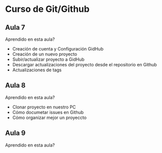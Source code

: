 # Curso de Git/Github

## Aula 7
Aprendido en esta aula?
- Creación de cuenta y Configuración GidHub
- Creación de un nuevo proyecto
- Subir/actualizar proyecto a GidHub
- Descargar actualizaciones del proyecto desde el repositorio en Github
- Actualizaciones de tags

## Aula 8
Aprendido en esta aula?
- Clonar proyecto en nuestro PC
- Cómo documetar issues en Github
- Cómo organizar mejor un proyeccto

## Aula 9
Aprendido en esta aula?
